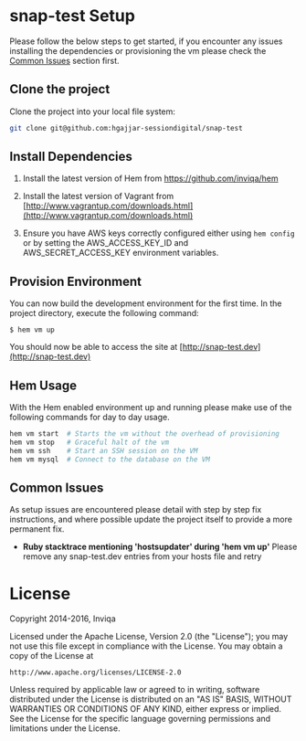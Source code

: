 # snap-test Setup

Please follow the below steps to get started, if you encounter any issues installing the dependencies or provisioning the vm please check the [Common Issues](#common-issues) section first.

## Clone the project

Clone the project into your local file system:

```bash
git clone git@github.com:hgajjar-sessiondigital/snap-test
```

## Install Dependencies

1. Install the latest version of Hem from https://github.com/inviqa/hem

2. Install the latest version of Vagrant from [http://www.vagrantup.com/downloads.html](http://www.vagrantup.com/downloads.html)

3. Ensure you have AWS keys correctly configured either using `hem config` or by setting the AWS_ACCESS_KEY_ID and AWS_SECRET_ACCESS_KEY environment variables.

## Provision Environment

You can now build the development environment for the first time. In the project directory, execute the following command:

    $ hem vm up

You should now be able to access the site at [http://snap-test.dev](http://snap-test.dev)

## Hem Usage

With the Hem enabled environment up and running please make use of the following commands for day to day usage.

```bash
hem vm start  # Starts the vm without the overhead of provisioning
hem vm stop   # Graceful halt of the vm
hem vm ssh    # Start an SSH session on the VM
hem vm mysql  # Connect to the database on the VM
```

## Common Issues

As setup issues are encountered please detail with step by step fix instructions, and where possible update the project itself to provide a more permanent fix.

 - **Ruby stacktrace mentioning 'hostsupdater' during 'hem vm up'**
   Please remove any snap-test.dev entries from your hosts file and retry

# License

Copyright 2014-2016, Inviqa

Licensed under the Apache License, Version 2.0 (the "License");
you may not use this file except in compliance with the License.
You may obtain a copy of the License at

    http://www.apache.org/licenses/LICENSE-2.0

Unless required by applicable law or agreed to in writing, software
distributed under the License is distributed on an "AS IS" BASIS,
WITHOUT WARRANTIES OR CONDITIONS OF ANY KIND, either express or implied.
See the License for the specific language governing permissions and
limitations under the License.
